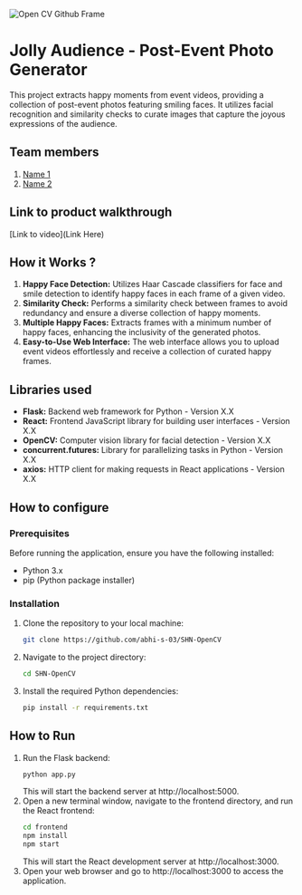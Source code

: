 ![Open CV Github Frame](https://github.com/TH-Activities/saturday-hack-night-template/assets/90635335/78554b37-32b2-4488-a10c-5c68098d7776)

# Jolly Audience - Post-Event Photo Generator

This project extracts happy moments from event videos, providing a collection of post-event photos featuring smiling faces. It utilizes facial recognition and similarity checks to curate images that capture the joyous expressions of the audience.

## Team members
1. [Name 1](https://github.com/your-username)
2. [Name 2](https://github.com/your-username)

## Link to product walkthrough
[Link to video](Link Here)

## How it Works ?
1. **Happy Face Detection:** Utilizes Haar Cascade classifiers for face and smile detection to identify happy faces in each frame of a given video.
2. **Similarity Check:** Performs a similarity check between frames to avoid redundancy and ensure a diverse collection of happy moments.
3. **Multiple Happy Faces:** Extracts frames with a minimum number of happy faces, enhancing the inclusivity of the generated photos.
4. **Easy-to-Use Web Interface:** The web interface allows you to upload event videos effortlessly and receive a collection of curated happy frames.

## Libraries used
- **Flask:** Backend web framework for Python - Version X.X
- **React:** Frontend JavaScript library for building user interfaces - Version X.X
- **OpenCV:** Computer vision library for facial detection - Version X.X
- **concurrent.futures:** Library for parallelizing tasks in Python - Version X.X
- **axios:** HTTP client for making requests in React applications - Version X.X

## How to configure
### Prerequisites
Before running the application, ensure you have the following installed:
- Python 3.x
- pip (Python package installer)

### Installation
1. Clone the repository to your local machine:
   ```bash
   git clone https://github.com/abhi-s-03/SHN-OpenCV
   ```
2. Navigate to the project directory:
   ```bash
   cd SHN-OpenCV
   ```
3. Install the required Python dependencies:
   ```bash
   pip install -r requirements.txt
   ```

## How to Run
1. Run the Flask backend:
   ```bash
   python app.py
   ```
   This will start the backend server at http://localhost:5000.
2. Open a new terminal window, navigate to the frontend directory, and run the React frontend:
   ```bash
   cd frontend
   npm install
   npm start
   ```
   This will start the React development server at http://localhost:3000.
3. Open your web browser and go to http://localhost:3000 to access the application.

